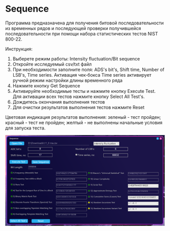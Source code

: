 # Sequence
Программа предназначена для получения битовой последовательности из временных рядов и последующей проверки получившейся последовательности при помощи набора статистических тестов NIST 800-22.

Инструкция:

1) Выберете режим работы: Intensity fluctuation/Bit sequence
2) Откройте исследуемый csv/txt файл
3) При необходимости заполните поля: ADS's bit's, Shift time, Number of LSB's, Time series. Активация чек-бокса Time series активирует ручной режим настройки длины временного ряда
4) Нажмите кнопку Get Sequence
5) Активируйте необходимые тесты и нажмите кнопку Execute Test. Для активации всех тестов нажмите кнопку Select All Test's.
6) Дождитесь окончания выполнения тестов
7) Для очистки результатов выполнения тестов нажмите Reset

Цветовая индикация результатов выполнения: зеленый - тест пройден; красный - тест не пройден; желтый - не выполнены начальные условия для запуска теста.

![Alt text](https://github.com/BrtvA/Sequence/blob/master/DataAndImage/screen%20shot.png)
